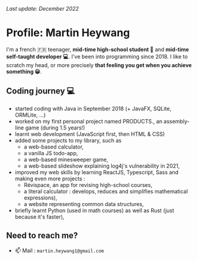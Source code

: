 *Last update: December 2022* 

# Profile: Martin Heywang

I'm a french 🇫🇷 teenager, **mid-time high-school student 🏫** and **mid-time self-taught developer 💻**. I've been into programming since 2018. I like to scratch my head, or more precisely **that feeling you get when you achieve something 😀**.

## Coding journey 💻

- started coding with Java in September 2018 (+ JavaFX, SQLite, ORMLite, ...)
- worked on my first personal project named PRODUCTS., an assembly-line game (during 1.5 years!)
- learnt web development (JavaScript first, then HTML & CSS)
- added some projects to my library, such as 
  - a web-based calculator, 
  - a vanilla JS todo-app,
  - a web-based minesweeper game, 
  - a web-based slideshow explaining log4j's vulnerability in 2021,
- improved my web skills by learning ReactJS, Typescript, Sass and making even more projects :
  - Révispace, an app for revising high-school courses,
  - a literal calculator : develops, reduces and simplifies mathematical expressions),
  - a website representing common data structures,
- briefly learnt Python (used in math courses) as well as Rust (just because it's faster),

## Need to reach me?

- 📫 Mail : `martin.heywang1@gmail.com` 
